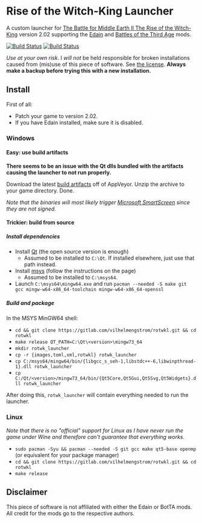 # Rise of the Witch-King Launcher

A custom launcher for [The Battle for Middle Earth II The Rise of the Witch-King](https://bfme.fandom.com/wiki/The_Rise_of_the_Witch-king) version 2.02 supporting the [Edain](https://www.moddb.com/mods/edain-mods) and [Battles of the Third Age](https://moddb.com/mods/battles-of-the-third-age) mods.

[![Build Status](https://gitlab.com/vilhelmengstrom/rotwkl/badges/master/build.svg)](https://gitlab.com/vilhelmengstrom/rotwkl/commits/master)
[![Build Status](https://ci.appveyor.com/api/projects/status/csbvmnmcfs5xvc33?svg=true)](https://ci.appveyor.com/project/Vilhelmengstrom/rotwkl)

_Use at your own risk_. I _will not_ be held responsible for broken installations caused from (mis)use of this piece of software. See [the license](LICENSE). **Always make a backup before trying this with a new installation.**

## Install

First of all:
 - Patch your game to version 2.02.
 - If you have Edain installed, make sure it is disabled.

### Windows

#### Easy: use build artifacts

**There seems to be an issue with the Qt dlls bundled with the artifacts causing the launcher to not run properly.**

Download the latest [build artifacts](https://ci.appveyor.com/project/VilhelmEngstrom/rotwkl/build/artifacts) off of AppVeyor. Unzip the archive to your game directory. Done.  

*Note that the binaries will most likely trigger [Microsoft SmartScreen](https://en.wikipedia.org/wiki/Microsoft_SmartScreen) since they are not signed.*   

#### Trickier: build from source

##### Install dependencies

 - Install [Qt](https://www.qt.io) (the open source version is enough)
    - Assumed to be installed to `C:\Qt`. If installed elsewhere, just use that path instead.
 - Install [msys](https://www.msys2.org) (follow the instructions on the page)
    - Assumed to be installed to `C:\msys64`.
 - Launch `C:\msys64\mingw64.exe` and run `pacman --needed -S make git gcc mingw-w64-x86_64-toolchain mingw-w64-x86_64-openssl`

##### Build and package

In the MSYS MinGW64 shell:
 - `cd && git clone https://gitlab.com/vilhelmengstrom/rotwkl.git && cd rotwkl`
 - `make release QT_PATH=C:\Qt\<version>\mingw73_64`
 - `mkdir rotwk_launcher`
 - `cp -r {images,toml,xml,rotwkl} rotwk_launcher`
 - `cp C:/msys64/mingw64/bin/{libgcc_s_seh-1,libstdc++-6,libwinpthread-1}.dll rotwk_launcher`
 - `cp C:/Qt/<version>/mingw73_64/bin/{Qt5Core,Qt5Gui,Qt5Svg,Qt5Widgets}.dll rotwk_launcher`

After doing this, `rotwk_launcher` will contain everything needed to run the launcher.


### Linux

*Note that there is no "official" support for Linux as I have never run the game under Wine and therefore can't guarantee that everything works.*

 - `sudo pacman -Syu && pacman --needed -S git gcc make qt5-base openmp` (or equivalent for your package manager)
 - `cd && git clone https://gitlab.com/vilhelmengstrom/rotwkl.git && cd rotwkl`
 - `make release`

## Disclaimer

This piece of software is not affiliated with either the Edain or BotTA mods. All credit for the mods go to the respective authors.
